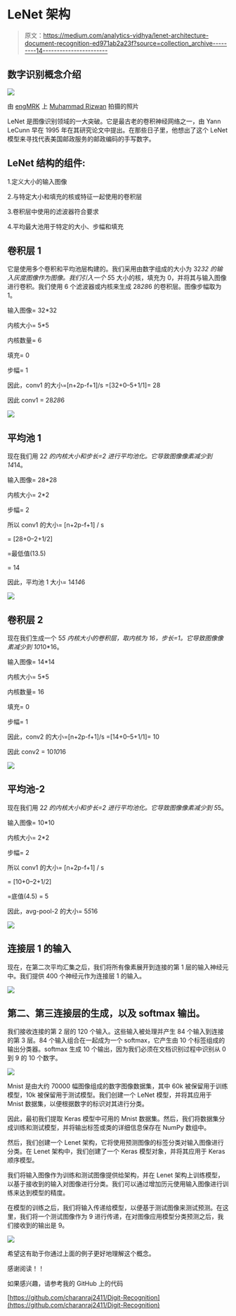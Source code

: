 # LeNet 架构

> 原文：<https://medium.com/analytics-vidhya/lenet-architecture-document-recognition-ed971ab2a23f?source=collection_archive---------14----------------------->

## 数字识别概念介绍

![](img/0be8ef48fcca60b32cf28dd2befb9241.png)

由 [engMRK](https://engmrk.com/wp-content/uploads/2018/09/LeNet_Original_Image.jpg) 上 [Muhammad Rizwan](https://engmrk.com/author/admin/) 拍摄的照片

LeNet 是图像识别领域的一大突破。它是最古老的卷积神经网络之一，由 Yann LeCunn 早在 1995 年在其研究论文中提出。在那些日子里，他想出了这个 LeNet 模型来寻找代表美国邮政服务的邮政编码的手写数字。

## LeNet 结构的组件:

1.定义大小的输入图像

2.与特定大小和填充的核或特征一起使用的卷积层

3.卷积层中使用的滤波器符合要求

4.平均最大池用于特定的大小、步幅和填充

## 卷积层 1

它是使用多个卷积和平均池层构建的。我们采用由数字组成的大小为 32*32 的输入灰度图像作为图像。我们引入一个 5*5 大小的核，填充为 0，并将其与输入图像进行卷积。我们使用 6 个滤波器或内核来生成 28*28*6 的卷积层。图像步幅取为 1。

输入图像= 32*32

内核大小= 5*5

内核数量= 6

填充= 0

步幅= 1

因此，conv1 的大小=[n+2p-f+1]/s =[32+0–5+1/1]= 28

因此 conv1 = 28*28*6

![](img/14312f8842ca3b1bec8a1acb24208177.png)

## 平均池 1

现在我们用 2*2 的内核大小和步长=2 进行平均池化。它导致图像像素减少到 14*14。

输入图像= 28*28

内核大小= 2*2

步幅= 2

所以 conv1 的大小= [n+2p-f+1] / s

= [28+0–2+1/2]

=最低值(13.5)

= 14

因此，平均池 1 大小= 14*14*6

![](img/4d3617039b81a560755978625ecf3097.png)

## **卷积层 2**

现在我们生成一个 5*5 内核大小的卷积层，取内核为 16，步长=1。它导致图像像素减少到 10*10*16。

输入图像= 14*14

内核大小= 5*5

内核数量= 16

填充= 0

步幅= 1

因此，conv2 的大小=[n+2p-f+1]/s =[14+0–5+1/1]= 10

因此 conv2 = 10*10*16

![](img/7cf2d6af92b7470cf89ab243121aa38f.png)

## 平均池-2

现在我们用 2*2 的内核大小和步长=2 进行平均池化。它导致图像像素减少到 5*5。

输入图像= 10*10

内核大小= 2*2

步幅= 2

所以 conv1 的大小= [n+2p-f+1] / s

= [10+0–2+1/2]

=底值(4.5) = 5

因此，avg-pool-2 的大小= 5*5*16

![](img/5ea0448a8d2e814396ce40e31961f6d9.png)

## **连接层 1 的输入**

现在，在第二次平均汇集之后，我们将所有像素展开到连接的第 1 层的输入神经元中。我们提供 400 个神经元作为连接层 1 的输入。

![](img/d5103344e956eafc42307550c3baf126.png)

## 第二、第三连接层的生成，以及 softmax 输出。

我们接收连接的第 2 层的 120 个输入。这些输入被处理并产生 84 个输入到连接的第 3 层。84 个输入组合在一起成为一个 softmax，它产生由 10 个标签组成的输出分类器。softmax 生成 10 个输出，因为我们必须在文档识别过程中识别从 0 到 9 的 10 个数字。

![](img/13c145b046881db02c8072d68059b3ab.png)

Mnist 是由大约 70000 幅图像组成的数字图像数据集，其中 60k 被保留用于训练模型，10k 被保留用于测试模型。我们创建一个 LeNet 模型，并将其应用于 Mnist 数据集，以便根据数字的标识对其进行分类。

因此，最初我们提取 Keras 模型中可用的 Mnist 数据集。然后，我们将数据集分成训练和测试模型，并将输出标签或类的详细信息保存在 NumPy 数组中。

然后，我们创建一个 Lenet 架构，它将使用预测图像的标签分类对输入图像进行分类。在 Lenet 架构中，我们创建了一个 Keras 模型对象，并将其应用于 Keras 顺序模型。

我们将输入图像作为训练和测试图像提供给架构，并在 Lenet 架构上训练模型，以基于接收到的输入对图像进行分类。我们可以通过增加历元使用输入图像进行训练来达到模型的精度。

在模型的训练之后，我们将输入传递给模型，以便基于测试图像来测试预测。在这里，我们将一个测试图像作为 9 进行传递，在对图像应用模型分类预测之后，我们接收到的输出是 9。

![](img/c62e24793ceb60e6a09eaf8b3f8ae3b7.png)

希望这有助于你通过上面的例子更好地理解这个概念。

感谢阅读！！

如果感兴趣，请参考我的 GitHub 上的代码

[https://github.com/charanraj2411/Digit-Recognition](https://github.com/charanraj2411/Digit-Recognition)
